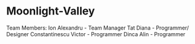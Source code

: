 # Moonlight-Valley

Team Members:
  Ion Alexandru - Team Manager
  Tat Diana - Programmer/ Designer
  Constantinescu Victor - Programmer
  Dinca Alin - Programmer
  
